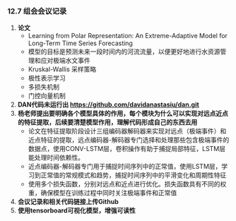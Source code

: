 ### 12.7 组会会议记录
1. **论文**
      - Learning from Polar Representation: An Extreme-Adaptive Model for Long-Term Time Series Forecasting
      - 模型的目标是预测未来一段时间内的河流流量，以便更好地进行水资源管理和应对极端水文事件
      - Kruskal-Wallis 采样策略
      - 极性表示学习
      - 多损失机制
      - 门控向量机制
2. **DAN代码未运行出 https://github.com/davidanastasiu/dan.git**
3. **杨老师提出要明确各个模型具体的作用，每个模块为什么可以实现对远点近点的特征提取，后续要清楚模型作用，理解代码形成自己的东西去用**
      - 论文在特征提取阶段设计三组编码器解码器来实现对远点（极端事件）和近点特征的提取，远点编码器-解码器专门选择和处理那些包含极端事件的数据点，使用CONV-LSTM层，卷积操作有助于捕捉局部特征，LSTM层能处理时间依赖性。
      - 近点编码器-解码器专门用于捕捉时间序列中的正常值，使用LSTM层，学习到正常值的常规模式和趋势，捕捉时间序列中的平滑变化和周期性特征
      - 使用多个损失函数，分别对远点和近点进行优化。损失函数具有不同的权重，确保模型在训练过程中同时关注极端事件和正常值
4. **会议记录和相关代码链接上传Github**
5. **使用tensorboard可视化模型，增强可读性**